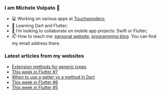 ### I am Michele Volpato 👋

- 💻 Working on various apps at [Touchwonders](https://touchwonders.com);
- 🌱 Learning Dart and Flutter;
- 📱 I’m looking to collaborate on mobile app projects: Swift or Flutter;
- 📫 How to reach me: [personal website](https://volpato.nl), [programming blog](https://ishouldgotosleep.com). You can find my email address there.

### Latest articles from my websites

<!-- BLOG-POST-LIST:START -->
- [Extension methods for generic types](https://ishouldgotosleep.com/extension-methods-for-generic-types/)
- [This week in Flutter #7](https://ishouldgotosleep.com/this-week-in-flutter-7/)
- [When to use a getter vs a method in Dart](https://ishouldgotosleep.com/when-to-use-a-getter-vs-a-method-in-dart/)
- [This week in Flutter #6](https://ishouldgotosleep.com/this-week-in-flutter-6/)
- [This week in Flutter #5](https://ishouldgotosleep.com/this-week-in-flutter-5/)
<!-- BLOG-POST-LIST:END -->
